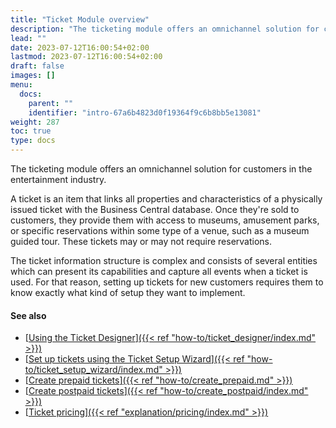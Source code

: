 ```yaml
---
title: "Ticket Module overview"
description: "The ticketing module offers an omnichannel solution for customers in the entertainment industry."
lead: ""
date: 2023-07-12T16:00:54+02:00
lastmod: 2023-07-12T16:00:54+02:00
draft: false
images: []
menu:
  docs:
    parent: ""
    identifier: "intro-67a6b4823d0f19364f9c6b8bb5e13081"
weight: 287
toc: true
type: docs
---
```


The ticketing module offers an omnichannel solution for customers in the entertainment industry.

A ticket is an item that links all properties and characteristics of a physically issued ticket with the Business Central database. Once they're sold to customers, they provide them with access to museums, amusement parks, or specific reservations within some type of a venue, such as a museum guided tour. These tickets may or may not require reservations.

The ticket information structure is complex and consists of several entities which can present its capabilities and capture all events when a ticket is used. For that reason, setting up tickets for new customers requires them to know exactly what kind of setup they want to implement.

#### See also

- [<ins>Using the Ticket Designer<ins>]({{< ref "how-to/ticket_designer/index.md" >}})
- [<ins>Set up tickets using the Ticket Setup Wizard<ins>]({{< ref "how-to/ticket_setup_wizard/index.md" >}})
- [<ins>Create prepaid tickets<ins>]({{< ref "how-to/create_prepaid.md" >}})
- [<ins>Create postpaid tickets<ins>]({{< ref "how-to/create_postpaid/index.md" >}})
- [<ins>Ticket pricing<ins>]({{< ref "explanation/pricing/index.md" >}})